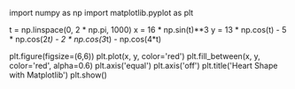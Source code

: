 import numpy as np
import matplotlib.pyplot as plt

t = np.linspace(0, 2 * np.pi, 1000)
x = 16 * np.sin(t)**3
y = 13 * np.cos(t) - 5 * np.cos(2*t) - 2 * np.cos(3*t) - np.cos(4*t)

plt.figure(figsize=(6,6))
plt.plot(x, y, color='red')
plt.fill_between(x, y, color='red', alpha=0.6)
plt.axis('equal')
plt.axis('off')
plt.title('Heart Shape with Matplotlib')
plt.show()


